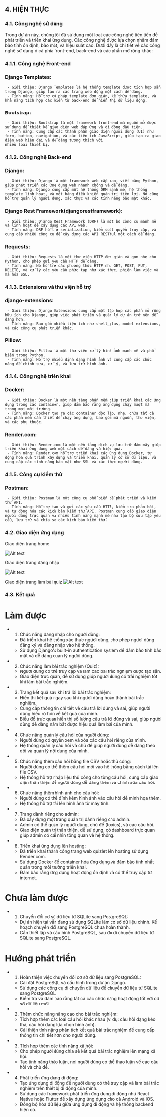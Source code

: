 ## 4. HIỆN THỰC

### 4.1. Công nghệ sử dụng
Trong dự án này, chúng tôi đã sử dụng một loạt các công nghệ tiên tiến để phát triển và triển khai ứng dụng. Các công nghệ được lựa chọn nhằm đảm bảo tính ổn định, bảo mật, và hiệu suất cao. Dưới đây là chi tiết về các công nghệ sử dụng ở cả phía front-end, back-end và các phần mở rộng khác:
### 4.1.1. Công nghệ Front-end
  ### Django Templates:
     - Giới thiệu: Django Templates là hệ thống template được tích hợp sẵn trong Django, giúp tạo ra các trang web động một cách dễ dàng.
     - Tính năng: Hỗ trợ cú pháp template đơn giản, kế thừa template, và khả năng tích hợp các biến từ back-end để hiển thị dữ liệu động.
  ### Bootstrap:
     - Giới thiệu: Bootstrap là một framework front-end mã nguồn mở được sử dụng để thiết kế giao diện web đáp ứng và di động đầu tiên.
     - Tính năng: Cung cấp các thành phần giao diện người dùng (UI) như form, button, navigation, và các tiện ích JavaScript, giúp tạo ra giao diện web hiện đại và dễ dàng tương thích với   
    nhiều loại thiết bị.
### 4.1.2. Công nghệ Back-end
  ### Django:
     - Giới thiệu: Django là một framework web cấp cao, viết bằng Python, giúp phát triển các ứng dụng web nhanh chóng và dễ dàng.
     - Tính năng: Django cung cấp một hệ thống ORM mạnh mẽ, hệ thống template linh hoạt, và một bảng điều khiển quản trị tiện lợi. Nó cũng hỗ trợ quản lý người dùng, xác thực và các tính năng bảo mật khác.
  ### Django Rest Framework(djangorestframework):
     - Giới thiệu: Django Rest Framework (DRF) là một bộ công cụ mạnh mẽ và linh hoạt để xây dựng các API web.
     - Tính năng: DRF hỗ trợ serialization, kiểm soát quyền truy cập, và cung cấp nhiều công cụ để xây dựng các API RESTful một cách dễ dàng.
  ### Requests:
     - Giới thiệu: Requests là một thư viện HTTP đơn giản và gọn nhẹ cho Python, cho phép gửi yêu cầu HTTP dễ dàng.
     - Tính năng: Nó hỗ trợ các phương thức HTTP như GET, POST, PUT, DELETE, và xử lý các yêu cầu phức tạp như xác thực, phiên làm việc và mã hóa SSL.
### 4.1.3. Extensions và thư viện hỗ trợ
  ### django-extensions:
     - Giới thiệu: Django Extensions cung cấp một tập hợp các phần mở rộng hữu ích cho Django, giúp việc phát triển và quản lý dự án trở nên dễ dàng hơn.
     - Tính năng: Bao gồm nhiều tiện ích như shell_plus, model extensions, và các công cụ phát triển khác.
  ### Pillow:
     - Giới thiệu: Pillow là một thư viện xử lý hình ảnh mạnh mẽ và phổ biến trong Python.
     - Tính năng: Hỗ trợ nhiều định dạng hình ảnh và cung cấp các chức năng để chỉnh sửa, xử lý, và lưu trữ hình ảnh.
### 4.1.4. Công nghệ triển khai
  ### Docker:
     - Giới thiệu: Docker là một nền tảng phần mềm giúp triển khai các ứng dụng trong các container, giúp đảm bảo rằng ứng dụng chạy mượt mà trong mọi môi trường.
     - Tính năng: Docker tạo ra các container độc lập, nhẹ, chứa tất cả các phần mềm cần thiết để chạy ứng dụng, bao gồm mã nguồn, thư viện, và các phụ thuộc.
  ### Render.com:
     - Giới thiệu: Render.com là một nền tảng dịch vụ lưu trữ đám mây giúp triển khai ứng dụng web một cách dễ dàng và hiệu quả.
     - Tính năng: Render.com hỗ trợ triển khai các ứng dụng Docker, tự động hóa quá trình xây dựng và triển khai, quản lý cơ sở dữ liệu, và cung cấp các tính năng bảo mật như SSL và xác thực người dùng.
### 4.1.5. Công cụ kiểm thử
  ### Postman:
     - Giới thiệu: Postman là một công cụ phổ biến để phát triển và kiểm thử API.
     - Tính năng: Hỗ trợ tạo và gửi các yêu cầu HTTP, kiểm tra phản hồi, và tự động hóa các kịch bản kiểm thử API. Postman cung cấp giao diện người dùng trực quan và nhiều tính năng mạnh mẽ như tạo bộ sưu tập yêu cầu, lưu trữ và chia sẻ các kịch bản kiểm thử.
 ### 4.2. Giao diện ứng dụng 
Giao diện trang home

![Alt text](./images/home.png) 

Giao diện trang đăng nhập

![Alt text](./images/login.png)

Giao diện trang làm bài quiz
![Alt text](./images/quizlet.png)


### 4.3. Kết quả

# Làm được
- 1.	Chức năng đăng nhập cho người dùng:
    -  Đã triển khai hệ thống xác thực người dùng, cho phép người dùng đăng ký và đăng nhập vào hệ thống.
    -  Sử dụng Django's built-in authentication system để đảm bảo tính bảo mật và dễ dàng quản lý người dùng.
- 2.	Chức năng làm bài trắc nghiệm (Quiz):
    -  Người dùng có thể truy cập và làm các bài trắc nghiệm được tạo sẵn.
    -  Giao diện trực quan, dễ sử dụng giúp người dùng có trải nghiệm tốt khi làm bài trắc nghiệm.
- 3.	Trang kết quả sau khi trả lời bài trắc nghiệm:
    -  Hiển thị kết quả ngay sau khi người dùng hoàn thành bài trắc nghiệm.
    -  Cung cấp thông tin chi tiết về câu trả lời đúng và sai, giúp người dùng hiểu rõ hơn về kết quả của mình.
    -  Biểu đồ trực quan hiển thị số lượng câu trả lời đúng và sai, giúp người dùng dễ dàng nắm bắt được hiệu quả làm bài của mình.
- 4.	Chức năng quản lý câu hỏi của người dùng:
    -  Người dùng có quyền xem và xóa các câu hỏi riêng của mình.
    -  Hệ thống quản lý câu hỏi và chủ đề giúp người dùng dễ dàng theo dõi và quản lý nội dung của mình.
- 5.	Chức năng thêm câu hỏi bằng file CSV hoặc thủ công:
    -  Người dùng có thể thêm câu hỏi mới vào hệ thống bằng cách tải lên file CSV.
    -  Hệ thống hỗ trợ nhập liệu thủ công cho từng câu hỏi, cung cấp giao diện thân thiện để người dùng dễ dàng thêm và chỉnh sửa câu hỏi.
- 6.	Chức năng thêm hình ảnh cho câu hỏi:
    -  Người dùng có thể đính kèm hình ảnh vào câu hỏi để minh họa thêm.
    -  Hệ thống hỗ trợ tải lên hình ảnh từ máy tính.
- 7.	Trang dành riêng cho admin:
    -  Đã xây dựng một trang quản trị dành riêng cho admin.
    -  Admin có thể quản lý người dùng, chủ đề (topics), và các câu hỏi.
    -  Giao diện quản trị thân thiện, dễ sử dụng, có dashboard trực quan giúp admin có cái nhìn tổng quan về hệ thống.
- 8.	Triển khai ứng dụng lên hosting:
    -  Đã triển khai thành công trang web quizlet lên hosting sử dụng Render.com.
  -  Sử dụng Docker để container hóa ứng dụng và đảm bảo tính nhất quán trong môi trường triển khai.
    -  Đảm bảo rằng ứng dụng hoạt động ổn định và có thể truy cập từ internet.
# Chưa làm được
- 1.	Chuyển đổi cơ sở dữ liệu từ SQLite sang PostgreSQL:
    -  Dự án hiện tại vẫn đang sử dụng SQLite làm cơ sở dữ liệu chính. Kế hoạch chuyển đổi sang PostgreSQL chưa hoàn thành.
    -  Cần thiết lập và cấu hình PostgreSQL, sau đó di chuyển dữ liệu từ SQLite sang PostgreSQL.
# Hướng phát triển
- 1.	Hoàn thiện việc chuyển đổi cơ sở dữ liệu sang PostgreSQL:
    -  Cài đặt PostgreSQL và cấu hình trong dự án Django.
    -  Sử dụng các công cụ di chuyển dữ liệu để chuyển dữ liệu từ SQLite sang PostgreSQL.
    -  Kiểm tra và đảm bảo rằng tất cả các chức năng hoạt động tốt với cơ sở dữ liệu mới.
- 2.	Thêm chức năng nâng cao cho bài trắc nghiệm:
    -  Tích hợp thêm các loại câu hỏi khác nhau (ví dụ: câu hỏi dạng kéo thả, câu hỏi dạng lựa chọn hình ảnh).
    -  Cải thiện tính năng phân tích kết quả bài trắc nghiệm để cung cấp thông tin chi tiết hơn cho người dùng.
- 3.	Tích hợp thêm các tính năng xã hội:
    -  Cho phép người dùng chia sẻ kết quả bài trắc nghiệm lên mạng xã hội.
    -  Tạo tính năng thảo luận, nơi người dùng có thể thảo luận về các câu hỏi và chủ đề.
- 4.	Phát triển ứng dụng di động:
    -  Tạo ứng dụng di động để người dùng có thể truy cập và làm bài trắc nghiệm trên thiết bị di động của mình.
    -  Sử dụng các framework phát triển ứng dụng di động như React Native hoặc Flutter để xây dựng ứng dụng cho cả Android và iOS.
    -  Đồng bộ hóa dữ liệu giữa ứng dụng di động và hệ thống backend hiện có.


